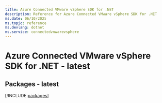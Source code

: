 ```yaml
---
title: Azure Connected VMware vSphere SDK for .NET
description: Reference for Azure Connected VMware vSphere SDK for .NET
ms.date: 06/10/2025
ms.topic: reference
ms.devlang: dotnet
ms.service: connectedvmwarevsphere
---
```

# Azure Connected VMware vSphere SDK for .NET - latest
## Packages - latest
[!INCLUDE [packages](connected-vmware-vsphere-index.md)]